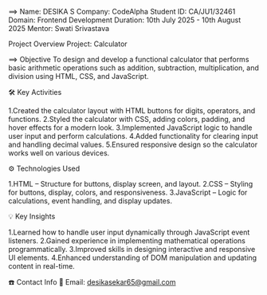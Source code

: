 ==> Name: DESIKA S
Company: CodeAlpha
Student ID: CA/JU1/32461
Domain: Frontend Development
Duration: 10th July 2025 - 10th August 2025
Mentor: Swati Srivastava

 Project Overview
Project: Calculator 

==> Objective
To design and develop a functional calculator that performs basic arithmetic operations such as addition, subtraction, multiplication, and division using HTML, CSS, and JavaScript.

🛠 Key Activities

1.Created the calculator layout with HTML buttons for digits, operators, and functions.
2.Styled the calculator with CSS, adding colors, padding, and hover effects for a modern look.
3.Implemented JavaScript logic to handle user input and perform calculations.
4.Added functionality for clearing input and handling decimal values.
5.Ensured responsive design so the calculator works well on various devices.

⚙️ Technologies Used

1.HTML – Structure for buttons, display screen, and layout.
2.CSS – Styling for buttons, display, colors, and responsiveness.
3.JavaScript – Logic for calculations, event handling, and display updates.

💡 Key Insights

1.Learned how to handle user input dynamically through JavaScript event listeners.
2.Gained experience in implementing mathematical operations programmatically.
3.Improved skills in designing interactive and responsive UI elements.
4.Enhanced understanding of DOM manipulation and updating content in real-time.

☎️ Contact Info
📧 Email: desikasekar65@gmail.com
